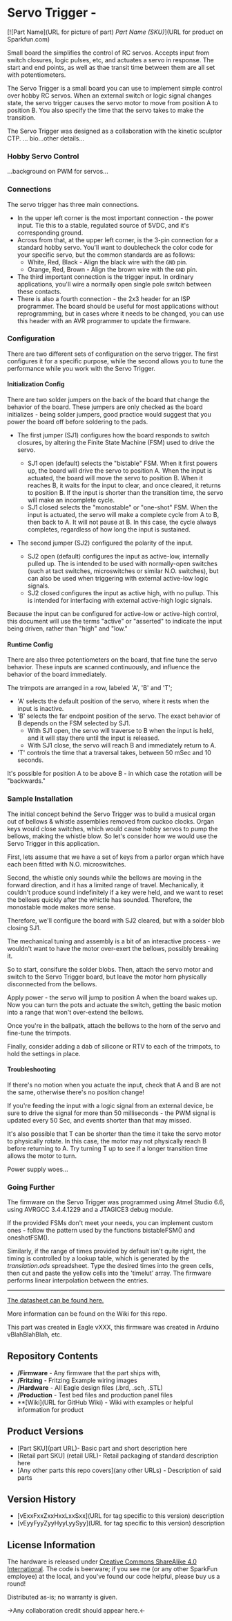 Servo Trigger - 
========================================

[![Part Name](URL for picture of part)
*Part Name (SKU)*](URL for product on Sparkfun.com)

Small board the simplifies the control of RC servos.  Accepts input from switch closures, logic pulses, etc, and actuates a servo in response.  The start and end points, as well as thae transit time between them are all set with potentiometers.

The Servo Trigger is a small board you can use to implement simple control over hobby RC servos.  When an external switch or logic signal changes state, the servo trigger causes the servo motor to move from  position A to position B.  You also specify the time that the servo takes to make the transition. 

The Servo Trigger was designed as a collaboration with the kinetic sculptor CTP. ... bio...other details...

### Hobby Servo Control

...background on PWM for servos...

### Connections

The servo trigger has three main connections.

* In the upper left corner is the most important connection - the power input.  Tie this to a stable, regulated source of 5VDC, and it's corresponding ground.  
* Across from that, at the upper left corner, is the 3-pin connection for a standard hobby servo.  You'll want to doublecheck the color code  for your specific servo, but the common standards are as follows: 
	* White, Red, Black - Align the black wire with the `GND` pin.
	* Orange, Red, Brown - Align the brown wire with the `GND` pin.
* The third important connection is the trigger input.  In ordinary applications, you'll wire a normally open single pole switch between these contacts. 
* There is also a fourth connection - the 2x3 header for an ISP programmer.  The board should be useful for most applications without reprogramming, but in cases where it needs to be changed, you can use this header with an AVR programmer to update the firmware.

### Configuration

There are two different sets of configuration on the servo trigger.  The first configures it for a specific purpose, while the second allows you to tune the performance while you work with the Servo Trigger.

#### Initialization Config

There are two solder jumpers on the back of the board that change the behavior of the board.  These jumpers are only checked as the board initializes - being solder jumpers, good practice would suggest that you power the board off before soldering to the pads.

* The first jumper (SJ1) configures how the board responds to switch closures, by altering the Finite State Machine (FSM) used to drive the servo. 
	* SJ1 open (default) selects the "bistable" FSM.  When it first powers up, the board will drive the servo to position A.  When the input is actuated, the board will move the servo to position B.  When it reaches B, it waits for the input to clear, and once cleared, it returns to position B.  If the input is shorter than the transition time, the servo will make an incomplete cycle.
	* SJ1 closed selects the "monostable" or "one-shot" FSM.  When the input is actuated, the servo will make a complete cycle from A to B, then back to A.  It will not pause at B.  In this case, the cycle always completes, regardless of how long the input is sustained.    
	
* The second jumper (SJ2) configured the polarity of the input.  
	* SJ2 open (default) configures the input as active-low, internally pulled up.  The is intended to be used with normally-open switches (such at tact switches, microswitches or similar N.O. switches), but can also be used when triggering with external active-low logic signals.
	* SJ2 closed configures the input as active high, with no pullup.  This is intended for interfacing with external active-high logic signals. 

Because the input can be configured for active-low or active-high control, this document will use the terms "active" or "asserted" to indicate the input being driven, rather than "high" and "low."  

#### Runtime Config

There are also three potentiometers on the board, that fine tune the servo behavior.  These inputs are scanned continuously, and influence the behavior of the board immediately.

The trimpots are arranged in a row, labeled 'A', 'B' and 'T';

* 'A' selects the default position of the servo, where it rests when the input is inactive.
* 'B' selects the far endpoint position of the servo.  The exact behavior of B depends on the FSM selected by SJ1.
	* With SJ1 open, the servo will traverse to B when the input is held, and it will stay there until the input is released.
	* With SJ1 close, the servo will reach B and immediately return to A. 
* 'T' controls the time that a traversal takes, between 50 mSec and 10 seconds.

It's possible for position A to be above B - in which case the rotation will be "backwards."

### Sample Installation

The initial concept behind the Servo Trigger was to build a musical organ out of bellows & whistle assemblies removed from cuckoo clocks.  Organ keys would close switches, which would cause hobby servos to pump the bellows, making the whistle blow.  So let's consider how we would use the Servo Trigger in this application.

First, lets assume that we have a set of keys from a parlor organ which have each been fitted with N.O. microswitches.

Second, the whistle only sounds while the bellows are moving in the forward direction, and it has a limited range of travel.  Mechanically, it couldn't produce sound indefinitely if a key were held, and we want to reset the bellows quickly after the whictle has sounded.  Therefore, the monostable mode makes more sense.

Therefore, we'll configure the board with SJ2 cleared, but with a solder blob closing SJ1.

The mechanical tuning and assembly is a bit of an interactive process - we wouldn't want to have the motor over-exert the bellows, possibly breaking it.

So to start, consifure the solder blobs.  Then, attach the servo motor and switch to the Servo Trigger board, but leave the motor horn physically disconnected from the bellows.

Apply power - the servo will jump to position A when the board wakes up.  Now you can turn the pots and actuate the switch, getting the basic motion into a range that won't over-extend the bellows.

Once you're in the ballpatk, attach the bellows to the horn of the servo and fine-tune the trimpots. 
 
Finally, consider adding a dab of silicone or RTV to each of the trimpots, to hold the settings in place.

#### Troubleshooting

If there's no motion when you actuate the input, check that A and B are not the same, otherwise there's no position change!

If you're feeding the input with a logic signal from an external device, be sure to drive the signal for more than 50 milliseconds - the PWM signal is updated every 50 Sec, and events shorter than that may missed. 

It's also possible that T can be shorter than the time it take the servo motor to physically rotate.  In this case, the motor may not physically reach B before returning to A.  Try turning T up to see if a longer transition time allows the motor to turn.

Power supply woes...


### Going Further

The firmware on the Servo Trigger was programmed using Atmel Studio 6.6, using AVRGCC 3.4.4.1229 and a JTAGICE3 debug module.

If the provided FSMs don't meet your needs, you can implement custom ones - follow the pattern used by the functions bistableFSM() and oneshotFSM().

Similarly, if the range of times provided by default isn't quite right, the timing is controlled by a lookup table, which is generated by the _translation.ods_ spreadsheet.  Type the desired times into the green cells, then cut and paste the yellow cells into the 'timelut' array.  The firmware performs linear interpolation between the entries. 

---


[The datasheet can be found here.](http://dlnmh9ip6v2uc.cloudfront.net/datasheets/Sensors/IMU/PS-MPU-9150A.pdf)

More information can be found on the Wiki for this repo. 

This part was created in Eagle vXXX, this firmware was created in Arduino vBlahBlahBlah, etc. 




Repository Contents
-------------------

* **/Firmware** - Any firmware that the part ships with, 
* **/Fritzing** - Fritzing Example wiring images
* **/Hardware** - All Eagle design files (.brd, .sch, .STL)
* **/Production** - Test bed files and production panel files
* **[Wiki](URL for GitHub Wiki) - Wiki with examples or helpful information for product

Product Versions
----------------
* [Part SKU](part URL)- Basic part and short description here
* [Retail part SKU] (retail URL)- Retail packaging of standard description here
* [Any other parts this repo covers](any other URLs) - Description of said parts

Version History
---------------
* [vExxFxxZxxHxxLxxSxx](URL for tag specific to this version) description 
* [vEyyFyyZyyHyyLyySyy](URL for tag specific to this version) description

License Information
-------------------
The hardware is released under [Creative Commons ShareAlike 4.0 International](https://creativecommons.org/licenses/by-sa/4.0/).
The code is beerware; if you see me (or any other SparkFun employee) at the local, and you've found our code helpful, please buy us a round!

Distributed as-is; no warranty is given.

->Any collaboration credit should appear here.<-

